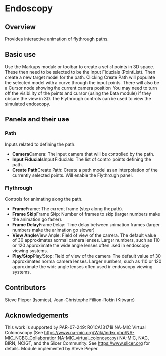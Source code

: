 # Endoscopy

## Overview

Provides interactive animation of flythrough paths.

## Basic use
Use the Markups module or toolbar to create a set of points in 3D space.  These then need to be selected to be the Input Fiducials (PointList).  Then create a new target model for the path.  Clicking Create Path will populate the selected model with a curve through the input points.  There will also be a Cursor node showing the current camera position.  You may need to turn off the visibi.ity of the points and cursor (using the Data module) if they obsure the view in 3D.  The Flythrough controls can be used to view the simulated endoscopy. 

## Panels and their use

### Path

Inputs related to defining the path.

- **Camera**Camera: The input camera that will be controlled by the path.
- **Input Fiducials**Input Fiducials: The list of control points defining the path.
- **Create Path**Create Path: Create a path model as an interpolation of the currently selected points.  Will enable the Flythrough panel.

### Flythrough

Controls for animating along the path.

- **Frame**Frame: The current frame (step along the path).
- **Frame Skip**Frame Skip: Number of frames to skip (larger numbers make the animation go faster).
- **Frame Delay**Frame Delay: Time delay between animation frames (larger numbers make the animation go slower)
- **View Angle**View Angle: Field of view of the camera.  The default value of 30 approximates normal camera lenses.  Larger numbers, such as 110 or 120 approximate the wide angle lenses often used in endoscopy viewing systems.
- **Play/Stop**Play/Stop: Field of view of the camera.  The default value of 30 approximates normal camera lenses.  Larger numbers, such as 110 or 120 approximate the wide angle lenses often used in endoscopy viewing systems.

## Contributors

Steve Pieper (Isomics), Jean-Christophe Fillion-Robin (Kitware)

## Acknowledgements

This work is supported by PAR-07-249: R01CA131718 NA-MIC Virtual Colonoscopy (See https://www.na-mic.org/Wiki/index.php/NA-MIC_NCBC_Collaboration:NA-MIC_virtual_colonoscopy) NA-MIC, NAC, BIRN, NCIGT, and the Slicer Community. See https://www.slicer.org for details. Module implemented by Steve Pieper.
